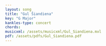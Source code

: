 ```yaml
---
layout: song
title: "Gul Šiandiena"
key: "G Major"
kankles-type: concert
chords:
musicxml: /assets/musicxml/Gul_Siandiena.mxl
pdf: /assets/pdfs/Gul_Siandiena.pdf
---
```

